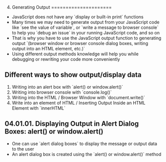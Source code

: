 04. Generating Output
=====================

-   JavaScript does not have any \`display or built-in print\` functions
-   Many times we may need to generate output from your JavaScript code like \`see the value of variable\`, or \`write a message to browser console\` to help you \`debug an issue\` in your running JavaScript code, and so on
-   That is why you have to use the JavaScript output function to generating output \`(browser window or browser console dialog boxes, writing output into an HTML element, etc.)\`
-   Using different output methods knowledge will help you while debugging or rewriting your code more conveniently

Different ways to show output/display data
------------------------------------------

1.  Writing into an alert box with \`alert() or window.alert()\`
2.  Writing into browser console with \`console.log()\`
3.  Writing into the HTML / Browser Window with \`document.write()\`
4.  Write into an element of HTML / Inserting Output Inside an HTML Element with \`innerHTML\`

04.01.01. Displaying Output in Alert Dialog Boxes: alert() or window.alert()
----------------------------------------------------------------------------

-   One can use \`alert dialog boxes\` to display the message or output data to the user
-   An alert dialog box is created using the \`alert() or window.alert()\` method
